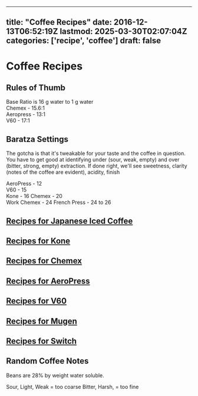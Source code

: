 
---
title: "Coffee Recipes"
date: 2016-12-13T06:52:19Z
lastmod: 2025-03-30T02:07:04Z
categories: ['recipe', 'coffee']
draft: false
---


# Coffee Recipes
## Rules of Thumb
Base Ratio is 16 g water to 1 g water  
Chemex - 15.6:1  
Aeropress - 13:1  
V60 - 17:1
## Baratza Settings
The gotcha is that it's tweakable for your taste and the coffee in question. You have to get good at identifying under (sour, weak, empty) and over (bitter, strong, empty) extraction. If done right, we'll see sweetness, clarity (notes of the coffee are evident), acidity, finish

AeroPress - 12  
V60 - 15  
Kone - 16
Chemex - 20  
Work Chemex - 24
French Press - 24 to 26

## [Recipes for Japanese Iced Coffee](https://mcjones.ca/docs/recipes-for-japanese-style-iced-coffee/)
## [Recipes for Kone](https://mcjones.ca/docs/recipes-for-kone/)
## [Recipes for Chemex](https://mcjones.ca/docs/recipes-for-chemex/)
## [Recipes for AeroPress](https://mcjones.ca/docs/recipes-for-aeropress/)
## [Recipes for V60](https://mcjones.ca/docs/recipes-for-v60/)
## [Recipes for Mugen](https://mcjones.ca/docs/recipes-for-mugen/)
## [Recipes for Switch](https://mcjones.ca/docs/recipes-for-switch/)
## Random Coffee Notes
Beans are 28% by weight water soluble.

Sour, Light, Weak = too coarse
Bitter, Harsh, = too fine

<!-- #recipe -->
<!-- #coffee #public -->

<!-- {BearID:B0DA6D76-10AA-4D7B-8053-C7193DD9EB97-979-0000008FDA42C76C} -->
